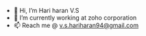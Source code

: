 - 👋 Hi, I’m Hari haran V.S
- 🌱 I’m currently working at zoho corporation
- 📫 Reach me @ v.s.hariharan94@gmail.com

<!---
vs182/vs182 is a ✨ special ✨ repository because its `README.md` (this file) appears on your GitHub profile.
You can click the Preview link to take a look at your changes.
--->
